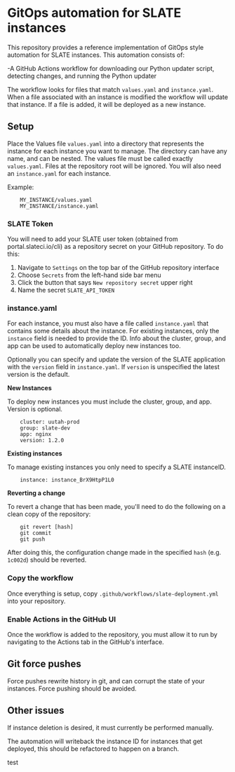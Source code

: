 # GitOps automation for SLATE instances

This repository provides a reference implementation of GitOps style automation for SLATE instances. This automation consists of:

-A GitHub Actions workflow for downloading our Python updater script, detecting changes, and running the Python updater

The workflow looks for files that match `values.yaml` and `instance.yaml`. When a file associated with an instance is modified the workflow will update that instance. If a file is added, it will be deployed as a new instance.

## Setup

Place the Values file `values.yaml` into a directory that represents the instance for each instance you want to manage. The directory can have any name, and can be nested. The values file must be called exactly `values.yaml`. Files at the repository root will be ignored. You will also need an `instance.yaml` for each instance.

Example:

        MY_INSTANCE/values.yaml
        MY_INSTANCE/instance.yaml


### SLATE Token

You will need to add your SLATE user token (obtained from portal.slateci.io/cli) as a repository secret on your GitHub repository. To do this:

1. Navigate to `Settings` on the top bar of the GitHub repository interface
2. Choose `Secrets` from the left-hand side bar menu
3. Click the button that says `New repository secret` upper right
4. Name the secret `SLATE_API_TOKEN`

### instance.yaml

For each instance, you must also have a file called `instance.yaml` that contains some details about the instance. For existing instances, only the `instance` field is needed to provide the ID. Info about the cluster, group, and app can be used to automatically deploy new instances too.

Optionally you can specify and update the version of the SLATE application with the `version` field in `instance.yaml`. If `version` is unspecified the latest version is the default.

**New Instances**

To deploy new instances you must include the cluster, group, and app. Version is optional.

        cluster: uutah-prod
        group: slate-dev
        app: nginx
        version: 1.2.0

 **Existing instances**

 To manage existing instances you only need to specify a SLATE instanceID.

        instance: instance_BrX9HtpP1L0
 
 **Reverting a change**
 
 To revert a change that has been made, you'll need to do the following on a clean copy of the repository:
        
        git revert [hash]
        git commit 
        git push

 After doing this, the configuration change made in the specified `hash` (e.g. `1c002d`) should be reverted.
 
### Copy the workflow

Once everything is setup, copy `.github/workflows/slate-deployment.yml` into your repository.

### Enable Actions in the GitHub UI

Once the workflow is added to the repository, you must allow it to run by navigating to the Actions tab in the GitHub's interface.

## Git force pushes

Force pushes rewrite history in git, and can corrupt the state of your instances. Force pushing should be avoided.

## Other issues

If instance deletion is desired, it must currently be performed manually.

The automation will writeback the instance ID for instances that get deployed, this should be refactored to happen on a branch.

test

